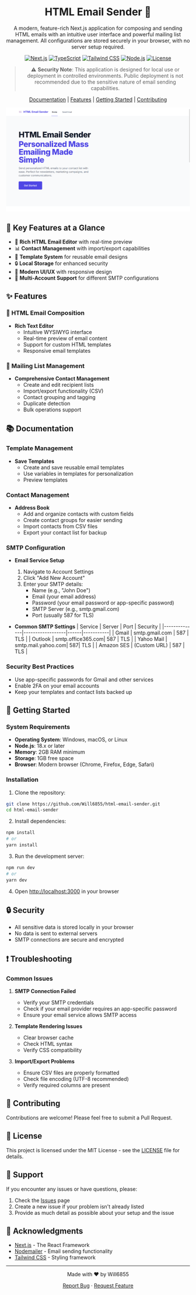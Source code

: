 <div align="center">

# HTML Email Sender 📧

A modern, feature-rich Next.js application for composing and sending HTML emails with an intuitive user interface and powerful mailing list management. All configurations are stored securely in your browser, with no server setup required.

[![Next.js](https://img.shields.io/badge/Next.js-14.2.7-black)](https://nextjs.org/)
[![TypeScript](https://img.shields.io/badge/TypeScript-5-blue)](https://www.typescriptlang.org/)
[![Tailwind CSS](https://img.shields.io/badge/Tailwind_CSS-3.4.1-38B2AC)](https://tailwindcss.com)
[![Node.js](https://img.shields.io/badge/Node.js-18.x-43853D)](https://nodejs.org)
[![License](https://img.shields.io/badge/license-MIT-green)](LICENSE)

> ⚠️ **Security Note**: This application is designed for local use or deployment in controlled environments. Public deployment is not recommended due to the sensitive nature of email sending capabilities.

[Documentation](#📚-documentation) | [Features](#✨-features) | [Getting Started](#🚀-getting-started) | [Contributing](#🤝-contributing)

![Application Screenshot](public/screenshot.png)

</div>

## 🎯 Key Features at a Glance

- 📝 **Rich HTML Email Editor** with real-time preview
- 📊 **Contact Management** with import/export capabilities
- 💾 **Template System** for reusable email designs
- 🔒 **Local Storage** for enhanced security
- 🎨 **Modern UI/UX** with responsive design
- 🔧 **Multi-Account Support** for different SMTP configurations

## ✨ Features

### 📝 HTML Email Composition
- **Rich Text Editor**
  - Intuitive WYSIWYG interface
  - Real-time preview of email content
  - Support for custom HTML templates
  - Responsive email templates

### 👥 Mailing List Management
- **Comprehensive Contact Management**
  - Create and edit recipient lists
  - Import/export functionality (CSV)
  - Contact grouping and tagging
  - Duplicate detection
  - Bulk operations support

## 📚 Documentation

### Template Management
- **Save Templates**
  - Create and save reusable email templates
  - Use variables in templates for personalization
  - Preview templates

### Contact Management
- **Address Book**
  - Add and organize contacts with custom fields
  - Create contact groups for easier sending
  - Import contacts from CSV files
  - Export your contact list for backup

### SMTP Configuration
- **Email Service Setup**
  1. Navigate to Account Settings
  2. Click "Add New Account"
  3. Enter your SMTP details:
     - Name (e.g., "John Doe")
     - Email (your email address)
     - Password (your email password or app-specific password)
     - SMTP Server (e.g., smtp.gmail.com)
     - Port (usually 587 for TLS)

- **Common SMTP Settings**
  | Service       | Server           | Port | Security |
  |--------------|------------------|------|-----------|
  | Gmail        | smtp.gmail.com   | 587  | TLS      |
  | Outlook      | smtp.office365.com| 587 | TLS      |
  | Yahoo Mail   | smtp.mail.yahoo.com| 587| TLS      |
  | Amazon SES   | (Custom URL)     | 587  | TLS      |

### Security Best Practices
- Use app-specific passwords for Gmail and other services
- Enable 2FA on your email accounts
- Keep your templates and contact lists backed up

## 🚀 Getting Started

### System Requirements

- **Operating System**: Windows, macOS, or Linux
- **Node.js**: 18.x or later
- **Memory**: 2GB RAM minimum
- **Storage**: 1GB free space
- **Browser**: Modern browser (Chrome, Firefox, Edge, Safari)

### Installation

1. Clone the repository:
```bash
git clone https://github.com/Will6855/html-email-sender.git
cd html-email-sender
```

2. Install dependencies:
```bash
npm install
# or
yarn install
```

3. Run the development server:
```bash
npm run dev
# or
yarn dev
```

4. Open [http://localhost:3000](http://localhost:3000) in your browser

## 🔒 Security

- All sensitive data is stored locally in your browser
- No data is sent to external servers
- SMTP connections are secure and encrypted

## ❗ Troubleshooting

### Common Issues

1. **SMTP Connection Failed**
   - Verify your SMTP credentials
   - Check if your email provider requires an app-specific password
   - Ensure your email service allows SMTP access

2. **Template Rendering Issues**
   - Clear browser cache
   - Check HTML syntax
   - Verify CSS compatibility

3. **Import/Export Problems**
   - Ensure CSV files are properly formatted
   - Check file encoding (UTF-8 recommended)
   - Verify required columns are present

## 🤝 Contributing

Contributions are welcome! Please feel free to submit a Pull Request.

## 📄 License

This project is licensed under the MIT License - see the [LICENSE](LICENSE) file for details.

## 💁 Support

If you encounter any issues or have questions, please:
1. Check the [Issues](https://github.com/Will6855/html-email-sender/issues) page
2. Create a new issue if your problem isn't already listed
3. Provide as much detail as possible about your setup and the issue

## 🙏 Acknowledgments

- [Next.js](https://nextjs.org/) - The React Framework
- [Nodemailer](https://nodemailer.com/) - Email sending functionality
- [Tailwind CSS](https://tailwindcss.com/) - Styling framework

---

<div align="center">
Made with ❤️ by Will6855

[Report Bug](https://github.com/Will6855/html-email-sender/issues) · [Request Feature](https://github.com/Will6855/html-email-sender/issues)
</div>
